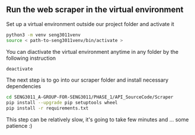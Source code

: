 ## Run the web scraper in the virtual environment
Set up a virtual environment outside our project folder and activate it
```bash
python3 -m venv seng3011venv
source < path-to-seng3011venv/bin/activate >
```
You can diactivate the virtual environment anytime in any folder by the following instruction
```bash
deactivate
```
The next step is to go into our scraper folder and install necessary dependencies 
```bash
cd SENG3011_A-GROUP-FOR-SENG3011/PHASE_1/API_SourceCode/Scraper
pip install --upgrade pip setuptools wheel
pip install -r requirements.txt
```
This step can be relatively slow, it's going to take few minutes and ... some patience :)
